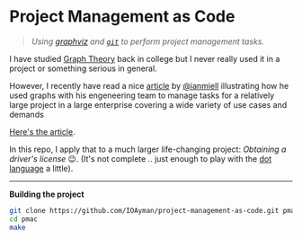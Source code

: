 # Project Management as Code
> _Using [graphviz] and [`git`] to perform project management tasks._

I have studied [Graph Theory][graphs] back in college but I never really used
it in a project or something serious in general.

However, I recently have read a nice [article] by [@ianmiell] illustrating how he
used graphs with his engeneering team to manage tasks for a relatively large
project in a large enterprise covering a wide variety of use cases and demands

[Here's the article][article].

In this repo, I apply that to a much larger life-changing project:
_Obtaining a driver's license_ :wink:.
(It's not complete .. just enough to play with the [dot language][dot] a little).

- - -
**Building the project**
```bash
git clone https://github.com/IOAyman/project-management-as-code.git pmac
cd pmac
make
```

[graphviz]: https://graphviz.gitlab.io/
[`git`]: https://git-scm.com/
[@ianmiell]: https://twitter.com/ianmiell
[article]: https://zwischenzugs.com/2017/12/18/project-management-as-code-with-graphviz/
[graphs]: https://en.wikipedia.org/wiki/Graph_theory
[dot]: https://graphviz.gitlab.io/_pages/doc/info/lang.html
